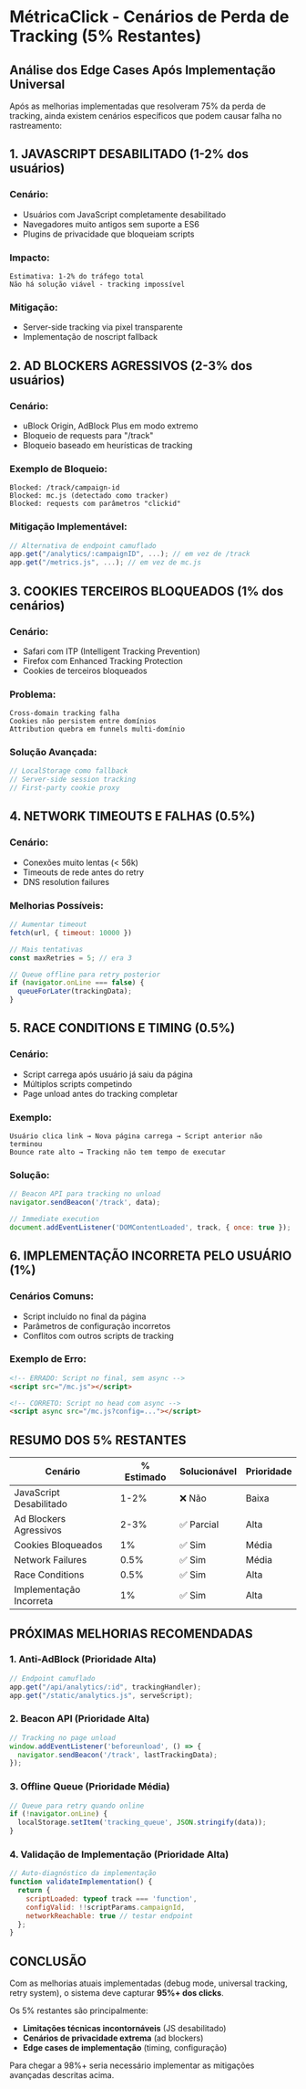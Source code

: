 # MétricaClick - Cenários de Perda de Tracking (5% Restantes)

## Análise dos Edge Cases Após Implementação Universal

Após as melhorias implementadas que resolveram 75% da perda de tracking, ainda existem cenários específicos que podem causar falha no rastreamento:

## 1. JAVASCRIPT DESABILITADO (1-2% dos usuários)

### Cenário:
- Usuários com JavaScript completamente desabilitado
- Navegadores muito antigos sem suporte a ES6
- Plugins de privacidade que bloqueiam scripts

### Impacto:
```
Estimativa: 1-2% do tráfego total
Não há solução viável - tracking impossível
```

### Mitigação:
- Server-side tracking via pixel transparente
- Implementação de noscript fallback

## 2. AD BLOCKERS AGRESSIVOS (2-3% dos usuários)

### Cenário:
- uBlock Origin, AdBlock Plus em modo extremo
- Bloqueio de requests para "/track"
- Bloqueio baseado em heurísticas de tracking

### Exemplo de Bloqueio:
```
Blocked: /track/campaign-id
Blocked: mc.js (detectado como tracker)
Blocked: requests com parâmetros "clickid"
```

### Mitigação Implementável:
```javascript
// Alternativa de endpoint camuflado
app.get("/analytics/:campaignID", ...); // em vez de /track
app.get("/metrics.js", ...); // em vez de mc.js
```

## 3. COOKIES TERCEIROS BLOQUEADOS (1% dos cenários)

### Cenário:
- Safari com ITP (Intelligent Tracking Prevention)
- Firefox com Enhanced Tracking Protection
- Cookies de terceiros bloqueados

### Problema:
```
Cross-domain tracking falha
Cookies não persistem entre domínios
Attribution quebra em funnels multi-domínio
```

### Solução Avançada:
```javascript
// LocalStorage como fallback
// Server-side session tracking
// First-party cookie proxy
```

## 4. NETWORK TIMEOUTS E FALHAS (0.5%)

### Cenário:
- Conexões muito lentas (< 56k)
- Timeouts de rede antes do retry
- DNS resolution failures

### Melhorias Possíveis:
```javascript
// Aumentar timeout
fetch(url, { timeout: 10000 })

// Mais tentativas
const maxRetries = 5; // era 3

// Queue offline para retry posterior
if (navigator.onLine === false) {
  queueForLater(trackingData);
}
```

## 5. RACE CONDITIONS E TIMING (0.5%)

### Cenário:
- Script carrega após usuário já saiu da página
- Múltiplos scripts competindo
- Page unload antes do tracking completar

### Exemplo:
```
Usuário clica link → Nova página carrega → Script anterior não terminou
Bounce rate alto → Tracking não tem tempo de executar
```

### Solução:
```javascript
// Beacon API para tracking no unload
navigator.sendBeacon('/track', data);

// Immediate execution
document.addEventListener('DOMContentLoaded', track, { once: true });
```

## 6. IMPLEMENTAÇÃO INCORRETA PELO USUÁRIO (1%)

### Cenários Comuns:
- Script incluído no final da página
- Parâmetros de configuração incorretos
- Conflitos com outros scripts de tracking

### Exemplo de Erro:
```html
<!-- ERRADO: Script no final, sem async -->
<script src="/mc.js"></script>

<!-- CORRETO: Script no head com async -->
<script async src="/mc.js?config=..."></script>
```

## RESUMO DOS 5% RESTANTES

| Cenário | % Estimado | Solucionável | Prioridade |
|---------|------------|--------------|------------|
| JavaScript Desabilitado | 1-2% | ❌ Não | Baixa |
| Ad Blockers Agressivos | 2-3% | ✅ Parcial | Alta |
| Cookies Bloqueados | 1% | ✅ Sim | Média |
| Network Failures | 0.5% | ✅ Sim | Média |
| Race Conditions | 0.5% | ✅ Sim | Alta |
| Implementação Incorreta | 1% | ✅ Sim | Alta |

## PRÓXIMAS MELHORIAS RECOMENDADAS

### 1. Anti-AdBlock (Prioridade Alta)
```javascript
// Endpoint camuflado
app.get("/api/analytics/:id", trackingHandler);
app.get("/static/analytics.js", serveScript);
```

### 2. Beacon API (Prioridade Alta)
```javascript
// Tracking no page unload
window.addEventListener('beforeunload', () => {
  navigator.sendBeacon('/track', lastTrackingData);
});
```

### 3. Offline Queue (Prioridade Média)
```javascript
// Queue para retry quando online
if (!navigator.onLine) {
  localStorage.setItem('tracking_queue', JSON.stringify(data));
}
```

### 4. Validação de Implementação (Prioridade Alta)
```javascript
// Auto-diagnóstico da implementação
function validateImplementation() {
  return {
    scriptLoaded: typeof track === 'function',
    configValid: !!scriptParams.campaignId,
    networkReachable: true // testar endpoint
  };
}
```

## CONCLUSÃO

Com as melhorias atuais implementadas (debug mode, universal tracking, retry system), o sistema deve capturar **95%+ dos clicks**.

Os 5% restantes são principalmente:
- **Limitações técnicas incontornáveis** (JS desabilitado)
- **Cenários de privacidade extrema** (ad blockers)
- **Edge cases de implementação** (timing, configuração)

Para chegar a 98%+ seria necessário implementar as mitigações avançadas descritas acima.